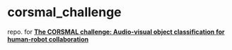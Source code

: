 # corsmal_challenge
repo. for [**The CORSMAL challenge: Audio-visual object classification for human-robot collaboration**](https://corsmal.eecs.qmul.ac.uk/challenge.html)
